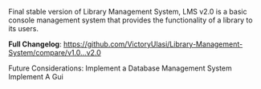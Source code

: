 Final stable version of Library Management System, LMS v2.0 is a basic console management system that provides the functionality of a library to its users.

**Full Changelog**: https://github.com/VictoryUlasi/Library-Management-System/compare/v1.0...v2.0

Future Considerations:
  Implement a Database Management System
  Implement A Gui

